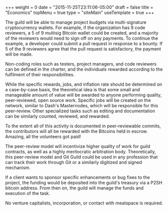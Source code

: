 +++
weight = 0
date = "2015-11-25T23:11:06-05:00"
draft = false
title = "Economics"
topMenu = true
type = "siteMain"
useTemplate = true
+++

The guild will be able to manage project budgets via multi-signature cryptocurrency wallets. For example, if the organization has 9 code reviewers, a 5 of 9 multisig Bitcoin wallet could be created, and a majority of the reviewers would need to sign off on any payments. To continue the example, a developer could submit a pull request in response to a bounty. If 5 of the 9 reviewers agree that the pull request is satisfactory, the payment will be made.

Non-coding roles such as testers, project managers, and code reviewers can be defined in the charter, and the individuals rewarded according to the fulfilment of their responsibilities.

While the specific rewards, jobs, and inflation rate should be determined on a case-by-case basis, the theoretical idea is that some small and manageable amount of value will be awarded to anyone performing quality, peer-reviewed, open source work. Specific jobs will be created on the network, similar to Dash's Masternodes, which will be responsible for this peer-review. Other specialized tasks such as editing and documentation can be similarly counted, reviewed, and rewarded.

To the extent all of this activity is documented in peer-reviewable commits, the contributors will all be rewarded with the Bitcoins held in escrow. Amazing, all the volunteers got paid!

The peer-review model will incentivize higher quality of work for guild contracts, as well as a highly meritocratic arbitration body. Theoretically, this peer-review model and Git Guild could be used in any profession that can track their work through Git or a similarly digitized and signed mechanism.

If a client wants to sponsor specific enhancements or bug fixes to the project, the funding would be deposited into the guild's treasury via a P2SH bitcoin address. From then on, the guild will manage the funds and execution of the task. 

No venture capitalists, incorporation, or contact with meatspace is required.